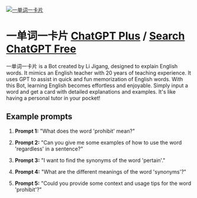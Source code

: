 
[![一单词一卡片](null)](https://chat.openai.com/g/g-KF9Pa29uA-yi-dan-ci-yi-qia-pian)

# 一单词一卡片 [ChatGPT Plus](https://chat.openai.com/g/g-KF9Pa29uA-yi-dan-ci-yi-qia-pian) / [Search ChatGPT Free](https://gptcall.net/index.html#/?search=%E4%B8%80%E5%8D%95%E8%AF%8D%E4%B8%80%E5%8D%A1%E7%89%87)

一单词一卡片 is a Bot created by Li Jigang, designed to explain English words. It mimics an English teacher with 20 years of teaching experience. It uses GPT to assist in quick and fun memorization of English words. With this Bot, learning English becomes effortless and enjoyable. Simply input a word and get a card with detailed explanations and examples. It's like having a personal tutor in your pocket!

## Example prompts

1. **Prompt 1:** "What does the word 'prohibit' mean?"

2. **Prompt 2:** "Can you give me some examples of how to use the word 'regardless' in a sentence?"

3. **Prompt 3:** "I want to find the synonyms of the word 'pertain'."

4. **Prompt 4:** "What are the different meanings of the word 'synonyms'?"

5. **Prompt 5:** "Could you provide some context and usage tips for the word 'prohibit'?"


